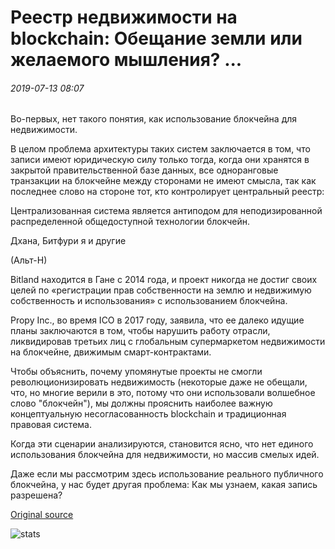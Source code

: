 # Реестр недвижимости на blockchain: Обещание земли или желаемого мышления? ...

###### 2019-07-13 08:07

Во-первых, нет такого понятия, как использование блокчейна для недвижимости.

В целом проблема архитектуры таких систем заключается в том, что записи имеют юридическую силу только тогда, когда они хранятся в закрытой правительственной базе данных, все одноранговые транзакции на блокчейне между сторонами не имеют смысла, так как последнее слово на стороне тот, кто контролирует центральный реестр:

Централизованная система является антиподом для неподизированной распределенной общедоступной технологии блокчейн.

Дхана, Битфури я и другие

(Альт-Н)

Bitland находится в Гане с 2014 года, и проект никогда не достиг своих целей по «регистрации прав собственности на землю и недвижимую собственность и использования» с использованием блокчейна.

Propy Inc., во время ICO в 2017 году, заявила, что ее далеко идущие планы заключаются в том, чтобы нарушить работу отрасли, ликвидировав третьих лиц с глобальным супермаркетом недвижимости на блокчейне, движимым смарт-контрактами.

Чтобы объяснить, почему упомянутые проекты не смогли революционизировать недвижимость (некоторые даже не обещали, что, но многие верили в это, потому что они использовали волшебное слово "блокчейн"), мы должны прояснить наиболее важную концептуальную несогласованность blockchain и традиционная правовая система.

Когда эти сценарии анализируются, становится ясно, что нет единого использования блокчейна для недвижимости, но массив смелых идей.

Даже если мы рассмотрим здесь использование реального публичного блокчейна, у нас будет другая проблема: Как мы узнаем, какая запись разрешена?

[Original source](https://cointelegraph.com/news/real-estate-registry-on-blockchain-promise-land-or-wishful-thinking)

![stats](https://c.statcounter.com/11760860/0/a89fa40b/1/ "stats")